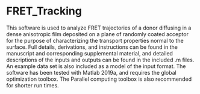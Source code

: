 # FRET_Tracking
This software is used to analyze FRET trajectories of a donor diffusing in a dense anisotropic film deposited on a plane of randomly coated acceptor for the purpose of characterizing the transport properties normal to the surface.  Full details, derivations, and instructions can be found in the manuscript and corresponding supplemental material, and detailed descriptions of the inputs and outputs can be found in the included .m files.  An example data set is also included as a model of the input format. The software has been tested with Matlab 2019a, and requires the global optimization toolbox. The Parallel computing toolbox is also recommended for shorter run times.    
